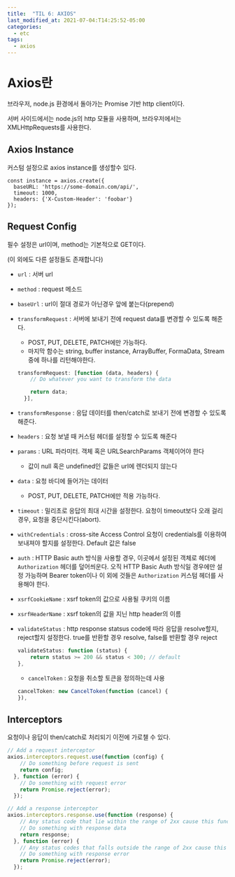 ```yaml
---
title:  "TIL 6: AXIOS"
last_modified_at: 2021-07-04:T14:25:52-05:00
categories:
  - etc
tags:
  - axios
---
```


# Axios란

브라우저, node.js 환경에서 돌아가는 Promise 기반 http client이다. 

서버 사이드에서는 node.js의 http 모듈을 사용하며, 브라우저에서는 XMLHttpRequests를 사용한다.

## Axios Instance

커스텀 설정으로 axios instance를 생성할수 있다.

```tsx
const instance = axios.create({
  baseURL: 'https://some-domain.com/api/',
  timeout: 1000,
  headers: {'X-Custom-Header': 'foobar'}
});
```

## Request Config

필수 설정은 url이며, method는 기본적으로 GET이다.

(이 외에도 다른 설정들도 존재합니다)

- `url` : 서버 url
- `method` : request 메소드
- `baseUrl` : url이 절대 경로가 아닌경우 앞에 붙는다(prepend)
- `transformRequest` : 서버에 보내기 전에 request data를 변경할 수 있도록 해준다.
    - POST, PUT, DELETE, PATCH에만 가능하다.
    - 마지막 함수는 string, buffer instance, ArrayBuffer, FormaData, Stream 중에 하나를 리턴해야한다.

    ```js
    transformRequest: [function (data, headers) {
        // Do whatever you want to transform the data

        return data;
      }],
    ```

- `transformResponse` : 응답 데이터를 then/catch로 보내기 전에 변경할 수 있도록 해준다.
- `headers` : 요청 보낼 때 커스텀 헤더를 설정할 수 있도록 해준다
- `params` : URL 파라미터. 객체 혹은 URLSearchParams 객체이어야 한다
    - 값이 null 혹은 undefined인 값들은 url에 렌더되지 않는다
- `data` : 요청 바디에 들어가는 데이터
    - POST, PUT, DELETE, PATCH에만 적용 가능하다.
- `timeout` : 밀리초로 응답의 최대 시간을 설정한다. 요청이 timeout보다 오래 걸리 경우, 요청을 중단시킨다(abort).
- `withCredentials` : cross-site Access Control 요청이 credentials를 이용하여 보내져야 할지를 설정한다. Default 값은 false
- `auth` : HTTP Basic auth 방식을 사용할 경우, 이곳에서 설정된 객체로 헤더에 `Authorization` 헤더를 덮어씌운다. 오직 HTTP Basic Auth 방식일 경우에만 설정 가능하며 Bearer token이나 이 외에 것들은 `Authorization` 커스텀 헤더를 사용해야 한다.
- `xsrfCookieName` : xsrf token의 값으로 사용될 쿠키의 이름
- `xsrfHeaderName` : xsrf token의 값을 지닌 http header의 이름
- `validateStatus` : http response statsus code에 따라 응답을 resolve할지, reject할지 설정한다. true를 반환할 경우 resolve, false를 반환할 경우 reject

    ```jsx
    validateStatus: function (status) {
        return status >= 200 && status < 300; // default
    },
    ```

    - `cancelToken` : 요청을 취소할 토큰을 정의하는데 사용

    ```jsx
    cancelToken: new CancelToken(function (cancel) {
    }),
    ```

## Interceptors

요청이나 응답이 then/catch로 처리되기 이전에 가로챌 수 있다.

```jsx
// Add a request interceptor
axios.interceptors.request.use(function (config) {
    // Do something before request is sent
    return config;
  }, function (error) {
    // Do something with request error
    return Promise.reject(error);
  });

// Add a response interceptor
axios.interceptors.response.use(function (response) {
    // Any status code that lie within the range of 2xx cause this function to trigger
    // Do something with response data
    return response;
  }, function (error) {
    // Any status codes that falls outside the range of 2xx cause this function to trigger
    // Do something with response error
    return Promise.reject(error);
  });
```